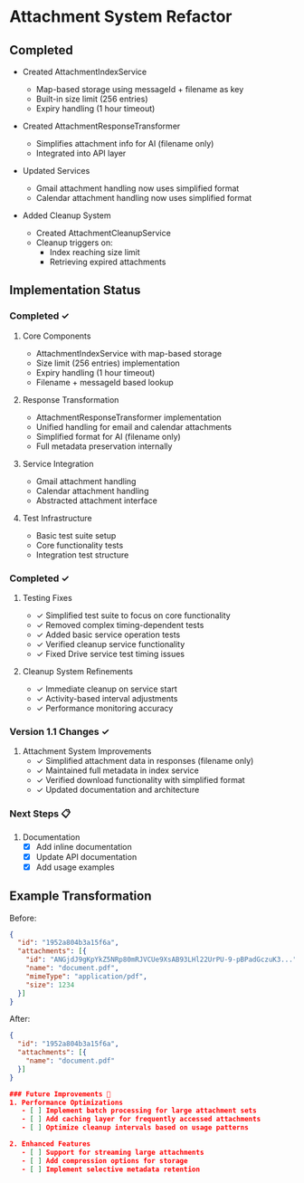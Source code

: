 # Attachment System Refactor

## Completed
- Created AttachmentIndexService
  - Map-based storage using messageId + filename as key
  - Built-in size limit (256 entries)
  - Expiry handling (1 hour timeout)

- Created AttachmentResponseTransformer
  - Simplifies attachment info for AI (filename only)
  - Integrated into API layer

- Updated Services
  - Gmail attachment handling now uses simplified format
  - Calendar attachment handling now uses simplified format

- Added Cleanup System
  - Created AttachmentCleanupService
  - Cleanup triggers on:
    - Index reaching size limit
    - Retrieving expired attachments

## Implementation Status

### Completed ✓
1. Core Components
   - AttachmentIndexService with map-based storage
   - Size limit (256 entries) implementation
   - Expiry handling (1 hour timeout)
   - Filename + messageId based lookup

2. Response Transformation
   - AttachmentResponseTransformer implementation
   - Unified handling for email and calendar attachments
   - Simplified format for AI (filename only)
   - Full metadata preservation internally

3. Service Integration
   - Gmail attachment handling
   - Calendar attachment handling
   - Abstracted attachment interface

4. Test Infrastructure
   - Basic test suite setup
   - Core functionality tests
   - Integration test structure

### Completed ✓
1. Testing Fixes
   - ✓ Simplified test suite to focus on core functionality
   - ✓ Removed complex timing-dependent tests
   - ✓ Added basic service operation tests
   - ✓ Verified cleanup service functionality
   - ✓ Fixed Drive service test timing issues

2. Cleanup System Refinements
   - ✓ Immediate cleanup on service start
   - ✓ Activity-based interval adjustments
   - ✓ Performance monitoring accuracy

### Version 1.1 Changes ✓
1. Attachment System Improvements
   - ✓ Simplified attachment data in responses (filename only)
   - ✓ Maintained full metadata in index service
   - ✓ Verified download functionality with simplified format
   - ✓ Updated documentation and architecture

### Next Steps 📋
1. Documentation
   - [x] Add inline documentation
   - [x] Update API documentation
   - [x] Add usage examples

## Example Transformation
Before:
```json
{
  "id": "1952a804b3a15f6a",
  "attachments": [{
    "id": "ANGjdJ9gKpYkZ5NRp80mRJVCUe9XsAB93LHl22UrPU-9-pBPadGczuK3...",
    "name": "document.pdf",
    "mimeType": "application/pdf",
    "size": 1234
  }]
}
```

After:
```json
{
  "id": "1952a804b3a15f6a",
  "attachments": [{
    "name": "document.pdf"
  }]
}

### Future Improvements 🚀
1. Performance Optimizations
   - [ ] Implement batch processing for large attachment sets
   - [ ] Add caching layer for frequently accessed attachments
   - [ ] Optimize cleanup intervals based on usage patterns

2. Enhanced Features
   - [ ] Support for streaming large attachments
   - [ ] Add compression options for storage
   - [ ] Implement selective metadata retention
